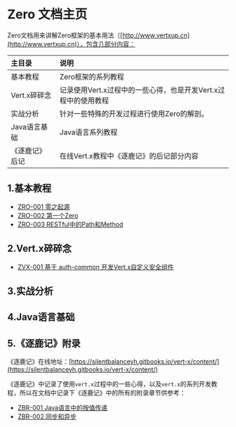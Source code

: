 # Zero 文档主页

Zero文档用来讲解Zero框架的基本用法（[http://www.vertxup.cn](http://www.vertxup.cn)），包含几部分内容：

| 主目录 | 说明 |
| :--- | :--- |
| 基本教程 | Zero框架的系列教程 |
| Vert.x碎碎念 | 记录使用Vert.x过程中的一些心得，也是开发Vert.x过程中的使用教程 |
| 实战分析 | 针对一些特殊的开发过程进行使用Zero的解剖。 |
| Java语言基础 | Java语言系列教程 |
| 《逐鹿记》后记 | 在线Vert.x教程中《逐鹿记》的后记部分内容 |

## 1.基本教程

* [ZRO-001 零之起源](/zero-up/1-zeroji-ben-jiao-cheng/zro001-ling-zhi-qi-yuan.html)
* [ZRO-002 第一个Zero](/zero-up/1-zeroji-ben-jiao-cheng/zro002-di-yi-ge-zero.html)
* [ZRO-003 RESTful中的Path和Method](/zero-up/1-zeroji-ben-jiao-cheng/zro003-restfulzhong-de-path-he-method.html)

## 2.Vert.x碎碎念

* [ZVX-001 基于 auth-common 开发Vert.x自定义安全组件](/zero-up/2-vertxsui-sui-nian/zvx-001-ji-yuauth-common-kai-fa-vert-x-zi-ding-yi-an-quan-zu-jian.html)

## 3.实战分析

## 4.Java语言基础

## 5.《逐鹿记》附录

《逐鹿记》在线地址：[https://silentbalanceyh.gitbooks.io/vert-x/content/](https://silentbalanceyh.gitbooks.io/vert-x/content/)

《逐鹿记》中记录了使用`vert.x`过程中的一些心得，以及`vert.x`的系列开发教程，所以在文档中记录下《逐鹿记》中的所有的附录章节供参考：

* [ZBR-001 Java语言中的按值传递](/zero-up/5-300a-zhu-lu-ji-300b-fu-lu/zbr-001-javayu-yan-zhong-de-an-zhi-chuan-di.md)
* [ZBR-002 同步和异步](/zero-up/5-300a-zhu-lu-ji-300b-fu-lu/zbr-002-tong-bu-he-yi-bu.md)




